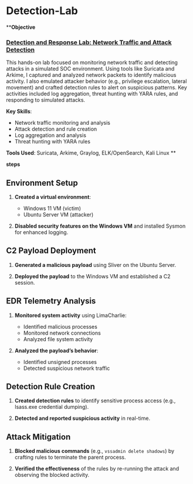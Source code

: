 # Detection-Lab

****Objective**
### [Detection and Response Lab: Network Traffic and Attack Detection](https://github.com/yourusername/soc-lab)
This hands-on lab focused on monitoring network traffic and detecting attacks in a simulated SOC environment. Using tools like Suricata and Arkime, I captured and analyzed network packets to identify malicious activity. I also emulated attacker behavior (e.g., privilege escalation, lateral movement) and crafted detection rules to alert on suspicious patterns. Key activities included log aggregation, threat hunting with YARA rules, and responding to simulated attacks.

**Key Skills**:  
- Network traffic monitoring and analysis  
- Attack detection and rule creation  
- Log aggregation and analysis  
- Threat hunting with YARA rules  

**Tools Used**: Suricata, Arkime, Graylog, ELK/OpenSearch, Kali Linux  **


**steps**
## Environment Setup

1. **Created a virtual environment**:
   - Windows 11 VM (victim)
   - Ubuntu Server VM (attacker)

2. **Disabled security features on the Windows VM** and installed Sysmon for enhanced logging.

## C2 Payload Deployment

1. **Generated a malicious payload** using Sliver on the Ubuntu Server.

2. **Deployed the payload** to the Windows VM and established a C2 session.

## EDR Telemetry Analysis

1. **Monitored system activity** using LimaCharlie:
   - Identified malicious processes
   - Monitored network connections
   - Analyzed file system activity

2. **Analyzed the payload’s behavior**:
   - Identified unsigned processes
   - Detected suspicious network traffic

## Detection Rule Creation

1. **Created detection rules** to identify sensitive process access (e.g., lsass.exe credential dumping).

2. **Detected and reported suspicious activity** in real-time.

## Attack Mitigation

1. **Blocked malicious commands** (e.g., `vssadmin delete shadows`) by crafting rules to terminate the parent process.

2. **Verified the effectiveness** of the rules by re-running the attack and observing the blocked activity.
